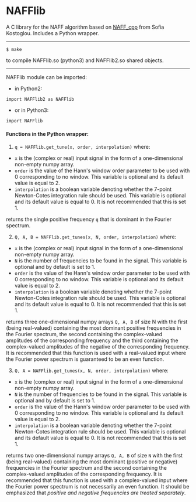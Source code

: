 # NAFFlib

A C library for the NAFF algorithm based on [NAFF_cpp](https://github.com/skostogl/NAFF_cpp) from Sofia Kostoglou.
Includes a Python wrapper.

***
```
$ make
```
to compile NAFFlib.so (python3) and NAFFlib2.so shared objects.

***
NAFFlib module can be imported:

-  in Python2:
```
import NAFFlib2 as NAFFlib
```

- or in Python3:
```
import NAFFlib
```

#### Functions in the Python wrapper:
1. ```q = NAFFlib.get_tune(x, order, interpolation)```
where:  
- ```x``` is the (complex or real) input signal in the form of a one-dimensional non-empty numpy array.
- ```order``` is the value of the Hann's window order parameter to be used with 0 corresponding to no window. This variable is optional and its default value is equal to 2.
- ```interpolation``` is a boolean variable denoting whether the 7-point Newton-Cotes integration rule should be used. This variable is optional and its default value is equal to 0. It is not recommended that this is set 1.

returns the single positive frequency ```q``` that is dominant in the Fourier spectrum.


2. ```Q, A, B = NAFFlib.get_tunes(x, N, order, interpolation)```
where:  
- ```x``` is the (complex or real) input signal in the form of a one-dimensional non-empty numpy array.
- ```N``` is the number of frequencies to be found in the signal. This variable is optional and by default is set to 1.
- ```order``` is the value of the Hann's window order parameter to be used with 0 corresponding to no window. This variable is optional and its default value is equal to 2.
- ```interpolation``` is a boolean variable denoting whether the 7-point Newton-Cotes integration rule should be used. This variable is optional and its default value is equal to 0. It is not recommended that this is set 1.

returns three one-dimensional numpy arrays ```Q, A, B``` of size N with the first (being real-valued) containing the most dominant positive frequencies in the Fourier spectrum, the second containing the complex-valued amplitudes of the corresponding frequency and the third containing the complex-valued amplitudes of the negative of the corresponding frequency. It is recommended that this function is used with a real-valued input where the Fourier power spectrum is guaranteed to be an even function.


3. ```Q, A = NAFFlib.get_tunes(x, N, order, interpolation)```
where:  
- ```x``` is the (complex or real) input signal in the form of a one-dimensional non-empty numpy array.
- ```N``` is the number of frequencies to be found in the signal. This variable is optional and by default is set to 1.
- ```order``` is the value of the Hann's window order parameter to be used with 0 corresponding to no window. This variable is optional and its default value is equal to 2.
- ```interpolation``` is a boolean variable denoting whether the 7-point Newton-Cotes integration rule should be used. This variable is optional and its default value is equal to 0. It is not recommended that this is set 1.

returns two one-dimensional numpy arrays ```Q, A, B``` of size ```N``` with the first (being real-valued) containing the most dominant (positive or negative) frequencies in the Fourier spectrum and the second containing the complex-valued amplitudes of the corresponding frequency. It is recommended that this function is used with a complex-valued input where the Fourier power spectrum is not necessarily an even function. It should be emphasized that *positive and negative frequencies are treated separately*. 
